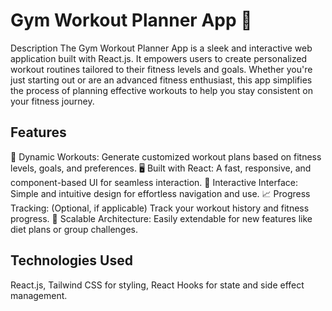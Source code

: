 # Gym Workout Planner App 💪
Description
The Gym Workout Planner App is a sleek and interactive web application built with React.js. It empowers users to create personalized workout routines tailored to their fitness levels and goals. Whether you're just starting out or are an advanced fitness enthusiast, this app simplifies the process of planning effective workouts to help you stay consistent on your fitness journey.

## Features
🌟 Dynamic Workouts: Generate customized workout plans based on fitness levels, goals, and preferences.
🖥️ Built with React: A fast, responsive, and component-based UI for seamless interaction.
💪 Interactive Interface: Simple and intuitive design for effortless navigation and use.
📈 Progress Tracking: (Optional, if applicable) Track your workout history and fitness progress.
🔧 Scalable Architecture: Easily extendable for new features like diet plans or group challenges.
 ## Technologies Used
React.js,
Tailwind CSS for styling,
React Hooks for state and side effect management.
